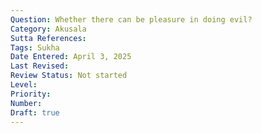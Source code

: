 ```yaml
---
Question: Whether there can be pleasure in doing evil?
Category: Akusala
Sutta References:
Tags: Sukha
Date Entered: April 3, 2025
Last Revised:
Review Status: Not started
Level: 
Priority: 
Number: 
Draft: true
---
```

